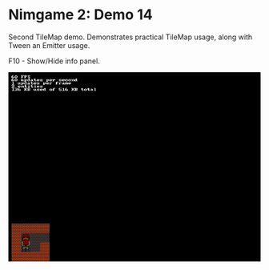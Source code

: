 Nimgame 2: Demo 14
==================

Second TileMap demo. Demonstrates practical TileMap usage, along with Tween an Emitter usage.

F10 - Show/Hide info panel.

![Screenshot](demo14.png)

